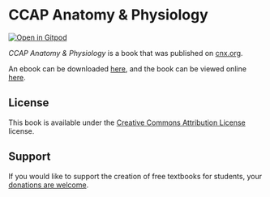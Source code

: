 # CCAP Anatomy & Physiology

[![Open in Gitpod](https://gitpod.io/button/open-in-gitpod.svg)](https://gitpod.io/from-referrer/)

_CCAP Anatomy & Physiology_ is a book that was published on [cnx.org](https://cnx.org/).

An ebook can be downloaded [here](https://github.com/cnx-user-books/cnxbook-ccap-anatomy-physiology/releases/latest), and the book can be viewed online [here](https://github.com/cnx-user-books/cnxbook-ccap-anatomy-physiology/releases/latest).

## License
This book is available under the [Creative Commons Attribution License](./LICENSE) license.

## Support
If you would like to support the creation of free textbooks for students, your [donations are welcome](https://riceconnect.rice.edu/donation/support-openstax-banner).
